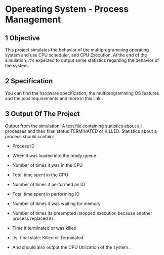 # Opereating System - Process Management
## 1 Objective

This project simulates the behavior of the multiprogramming operating system and use CPU scheduler, and CPU Execution. At the end of the simulation, it's expected to output some statistics regarding the behavior of the system.
## 2 Specification

You can find the hardware specification, the multiprogramming OS features and the jobs requirements and more in this link .
## 3 Output Of The Project

Output from the simulation: A text file containing statistics about all processes and their final status TERMINATED or KILLED. Statistics about a process should contain:

- Process ID
- When it was loaded into the ready queue
- Number of times it was in the CPU
- Total time spent in the CPU
- Number of times it performed an IO
- Total time spent in performing IO
- Number of times it was waiting for memory
- Number of times its preempted (stopped execution because another process replaced it)
- Time it terminated or was killed
- Its' final state: Killed or Terminated

- And should also output the CPU Utilization of the system .
